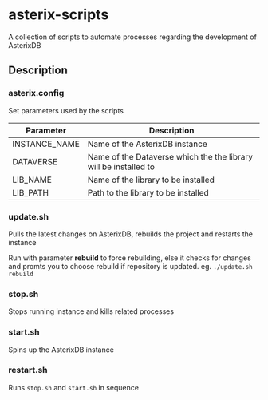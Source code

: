 # asterix-scripts
A collection of scripts to automate processes regarding the development of AsterixDB

## Description

### asterix.config
Set parameters used by the scripts

| Parameter | Description |
|-----------|-------------|
| INSTANCE_NAME | Name of the AsterixDB instance |
| DATAVERSE | Name of the Dataverse which the the library will be installed to | 
| LIB_NAME | Name of the library to be installed |
| LIB_PATH | Path to the library to be installed |

### update.sh
Pulls the latest changes on AsterixDB, rebuilds the project and restarts the instance

Run with parameter **rebuild** to force rebuilding, else it checks for changes and promts you to choose rebuild if repository is updated.
eg. `./update.sh rebuild`

### stop.sh
Stops running instance and kills related processes

### start.sh
Spins up the AsterixDB instance

### restart.sh
Runs `stop.sh` and `start.sh` in sequence
